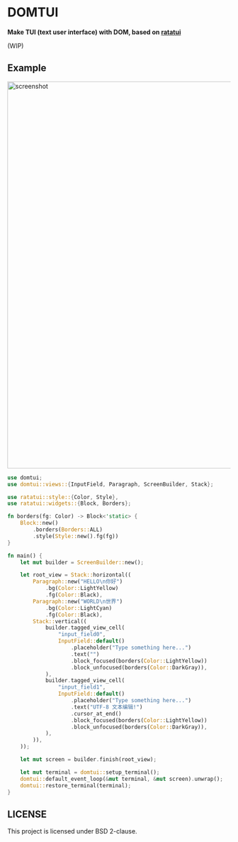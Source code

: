 # DOMTUI

**Make TUI (text user interface) with DOM, based on [ratatui](https://ratatui.rs)**

(WIP)

## Example

<img width="872" alt="screenshot" src="https://github.com/user-attachments/assets/5aacb9a9-f824-4223-8ee7-4eced673bb90">

```rs
use domtui;
use domtui::views::{InputField, Paragraph, ScreenBuilder, Stack};

use ratatui::style::{Color, Style},
use ratatui::widgets::{Block, Borders};

fn borders(fg: Color) -> Block<'static> {
    Block::new()
        .borders(Borders::ALL)
        .style(Style::new().fg(fg))
}

fn main() {
    let mut builder = ScreenBuilder::new();

    let root_view = Stack::horizontal((
        Paragraph::new("HELLO\n你好")
            .bg(Color::LightYellow)
            .fg(Color::Black),
        Paragraph::new("WORLD\n世界")
            .bg(Color::LightCyan)
            .fg(Color::Black),
        Stack::vertical((
            builder.tagged_view_cell(
                "input_field0",
                InputField::default()
                    .placeholder("Type something here...")
                    .text("")
                    .block_focused(borders(Color::LightYellow))
                    .block_unfocused(borders(Color::DarkGray)),
            ),
            builder.tagged_view_cell(
                "input_field1",
                InputField::default()
                    .placeholder("Type something here...")
                    .text("UTF-8 文本编辑!")
                    .cursor_at_end()
                    .block_focused(borders(Color::LightYellow))
                    .block_unfocused(borders(Color::DarkGray)),
            ),
        )),
    ));

    let mut screen = builder.finish(root_view);

    let mut terminal = domtui::setup_terminal();
    domtui::default_event_loop(&mut terminal, &mut screen).unwrap();
    domtui::restore_terminal(terminal);
}
```

## LICENSE

This project is licensed under BSD 2-clause.
